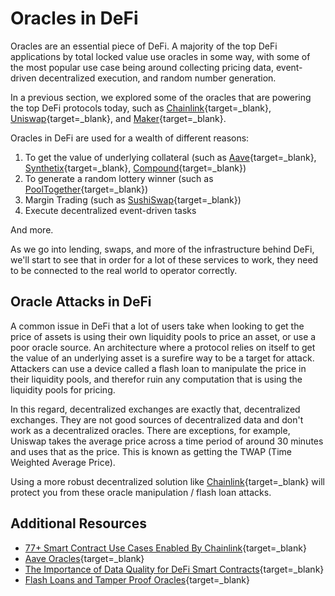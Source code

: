 # Oracles in DeFi

Oracles are an essential piece of DeFi. A majority of the top DeFi applications by total locked value use oracles in some way, with some of the most popular use case being around collecting pricing data, event-driven decentralized execution, and random number generation. 

In a previous section, we explored some of the oracles that are powering the top DeFi protocols today, such as [Chainlink](https://chain.link/){target=\_blank}, [Uniswap](https://uniswap.org/){target=\_blank}, and [Maker](https://makerdao.com/en/){target=\_blank}. 

Oracles in DeFi are used for a wealth of different reasons:

1. To get the value of underlying collateral (such as [Aave](https://aave.com/){target=\_blank}, [Synthetix](https://synthetix.io/){target=\_blank}, [Compound](https://compound.finance/){target=\_blank})
2. To generate a random lottery winner (such as [PoolTogether](https://pooltogether.com/){target=\_blank})
3. Margin Trading (such as [SushiSwap](https://sushi.com/){target=\_blank})
4. Execute decentralized event-driven tasks

And more.

As we go into lending, swaps, and more of the infrastructure behind DeFi, we'll start to see that in order for a lot of these services to work, they need to be connected to the real world to operator correctly. 

## Oracle Attacks in DeFi

A common issue in DeFi that a lot of users take when looking to get the price of assets is using their own liquidity pools to price an asset, or use a poor oracle source. An architecture where a protocol relies on itself to get the value of an underlying asset is a surefire way to be a target for attack. Attackers can use a device called a flash loan to manipulate the price in their liquidity pools, and therefor ruin any computation that is using the liquidity pools for pricing. 

In this regard, decentralized exchanges are exactly that, decentralized exchanges. They are not good sources of decentralized data and don't work as a decentralized oracles. There are exceptions, for example, Uniswap takes the average price across a time period of around 30 minutes and uses that as the price. This is known as getting the TWAP (Time Weighted Average Price). 

Using a more robust decentralized solution like [Chainlink](https://docs.chain.link/docs/get-the-latest-price/){target=\_blank} will protect you from these oracle manipulation / flash loan attacks.

## Additional Resources

- [77+ Smart Contract Use Cases Enabled By Chainlink](https://blog.chain.link/44-ways-to-enhance-your-smart-contract-with-chainlink/){target=\_blank}
- [Aave Oracles](https://docs.aave.com/developers/the-core-protocol/price-oracle){target=\_blank}
- [The Importance of Data Quality for DeFi Smart Contracts](https://blog.chain.link/the-importance-of-data-quality-for-defi/){target=\_blank}
- [Flash Loans and Tamper Proof Oracles](https://blog.chain.link/flash-loans-and-the-importance-of-tamper-proof-oracles/){target=\_blank}
